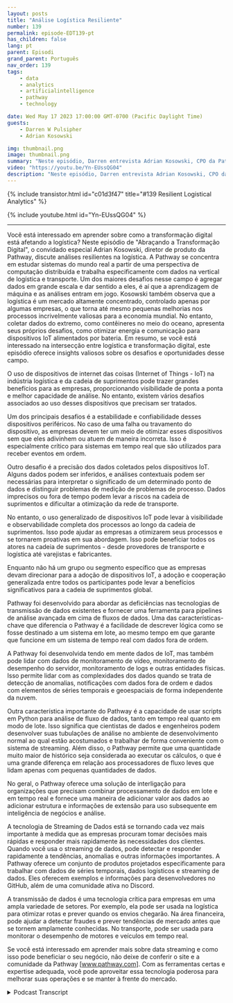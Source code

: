 ```yaml
---
layout: posts
title: "Análise Logística Resiliente"
number: 139
permalink: episode-EDT139-pt
has_children: false
lang: pt
parent: Episodi
grand_parent: Português
nav_order: 139
tags:
    - data
    - analytics
    - artificialintelligence
    - pathway
    - technology

date: Wed May 17 2023 17:00:00 GMT-0700 (Pacific Daylight Time)
guests:
    - Darren W Pulsipher
    - Adrian Kosowski

img: thumbnail.png
image: thumbnail.png
summary: "Neste episódio, Darren entrevista Adrian Kosowski, CPO da Pathway, sobre sua habilidade única de lidar com dados logísticos da borda em ambientes DDIL com análises em tempo real."
video: "https://youtu.be/Yn-EUssQG04"
description: "Neste episódio, Darren entrevista Adrian Kosowski, CPO da Pathway, sobre sua habilidade única de lidar com dados logísticos da borda em ambientes DDIL com análises em tempo real."
---
```


<div>
{% include transistor.html id="c01d3f47" title="#139 Resilient Logistical Analytics" %}

{% include youtube.html id="Yn-EUssQG04" %}
</div>

---

Você está interessado em aprender sobre como a transformação digital está afetando a logística? Neste episódio de "Abraçando a Transformação Digital", o convidado especial Adrian Kosowski, diretor de produto da Pathway, discute análises resilientes na logística. A Pathway se concentra em estudar sistemas do mundo real a partir de uma perspectiva de computação distribuída e trabalha especificamente com dados na vertical de logística e transporte. Um dos maiores desafios nesse campo é agregar dados em grande escala e dar sentido a eles, é aí que a aprendizagem de máquina e as análises entram em jogo. Kosowski também observa que a logística é um mercado altamente concentrado, controlado apenas por algumas empresas, o que torna até mesmo pequenas melhorias nos processos incrivelmente valiosas para a economia mundial. No entanto, coletar dados do extremo, como contêineres no meio do oceano, apresenta seus próprios desafios, como otimizar energia e comunicação para dispositivos IoT alimentados por bateria. Em resumo, se você está interessado na intersecção entre logística e transformação digital, este episódio oferece insights valiosos sobre os desafios e oportunidades desse campo.

O uso de dispositivos de internet das coisas (Internet of Things - IoT) na indústria logística e da cadeia de suprimentos pode trazer grandes benefícios para as empresas, proporcionando visibilidade de ponta a ponta e melhor capacidade de análise. No entanto, existem vários desafios associados ao uso desses dispositivos que precisam ser tratados.

Um dos principais desafios é a estabilidade e confiabilidade desses dispositivos periféricos. No caso de uma falha ou travamento do dispositivo, as empresas devem ter um meio de otimizar esses dispositivos sem que eles adivinhem ou atuem de maneira incorreta. Isso é especialmente crítico para sistemas em tempo real que são utilizados para receber eventos em ordem.

Outro desafio é a precisão dos dados coletados pelos dispositivos IoT. Alguns dados podem ser inferidos, e análises contextuais podem ser necessárias para interpretar o significado de um determinado ponto de dados e distinguir problemas de medição de problemas de processo. Dados imprecisos ou fora de tempo podem levar a riscos na cadeia de suprimentos e dificultar a otimização da rede de transporte.

No entanto, o uso generalizado de dispositivos IoT pode levar à visibilidade e observabilidade completa dos processos ao longo da cadeia de suprimentos. Isso pode ajudar as empresas a otimizarem seus processos e se tornarem proativas em sua abordagem. Isso pode beneficiar todos os atores na cadeia de suprimentos - desde provedores de transporte e logística até varejistas e fabricantes.

Enquanto não há um grupo ou segmento específico que as empresas devam direcionar para a adoção de dispositivos IoT, a adoção e cooperação generalizada entre todos os participantes pode levar a benefícios significativos para a cadeia de suprimentos global.

Pathway foi desenvolvido para abordar as deficiências nas tecnologias de transmissão de dados existentes e fornecer uma ferramenta para pipelines de análise avançada em cima de fluxos de dados. Uma das características-chave que diferencia o Pathway é a facilidade de descrever lógica como se fosse destinado a um sistema em lote, ao mesmo tempo em que garante que funcione em um sistema de tempo real com dados fora de ordem.

A Pathway foi desenvolvida tendo em mente dados de IoT, mas também pode lidar com dados de monitoramento de vídeo, monitoramento de desempenho do servidor, monitoramento de logs e outras entidades físicas. Isso permite lidar com as complexidades dos dados quando se trata de detecção de anomalias, notificações com dados fora de ordem e dados com elementos de séries temporais e geoespaciais de forma independente da nuvem.

Outra característica importante do Pathway é a capacidade de usar scripts em Python para análise de fluxo de dados, tanto em tempo real quanto em modo de lote. Isso significa que cientistas de dados e engenheiros podem desenvolver suas tubulações de análise no ambiente de desenvolvimento normal ao qual estão acostumados e trabalhar de forma conveniente com o sistema de streaming. Além disso, o Pathway permite que uma quantidade muito maior de histórico seja considerada ao executar os cálculos, o que é uma grande diferença em relação aos processadores de fluxo leves que lidam apenas com pequenas quantidades de dados.

No geral, o Pathway oferece uma solução de interligação para organizações que precisam combinar processamento de dados em lote e em tempo real e fornece uma maneira de adicionar valor aos dados ao adicionar estrutura e informações de extensão para uso subsequente em inteligência de negócios e análise.

A tecnologia de Streaming de Dados está se tornando cada vez mais importante à medida que as empresas procuram tomar decisões mais rápidas e responder mais rapidamente às necessidades dos clientes. Quando você usa o streaming de dados, pode detectar e responder rapidamente a tendências, anomalias e outras informações importantes. A Pathway oferece um conjunto de produtos projetados especificamente para trabalhar com dados de séries temporais, dados logísticos e streaming de dados. Eles oferecem exemplos e informações para desenvolvedores no GitHub, além de uma comunidade ativa no Discord.

A transmissão de dados é uma tecnologia crítica para empresas em uma ampla variedade de setores. Por exemplo, ela pode ser usada na logística para otimizar rotas e prever quando os envios chegarão. Na área financeira, pode ajudar a detectar fraudes e prever tendências de mercado antes que se tornem amplamente conhecidas. No transporte, pode ser usada para monitorar o desempenho de motores e veículos em tempo real.

Se você está interessado em aprender mais sobre data streaming e como isso pode beneficiar o seu negócio, não deixe de conferir o site e a comunidade da Pathway [www.pathway.com]. Com as ferramentas certas e expertise adequada, você pode aproveitar essa tecnologia poderosa para melhorar suas operações e se manter à frente do mercado.



<details>
<summary> Podcast Transcript </summary>

<p></p>

</details>
